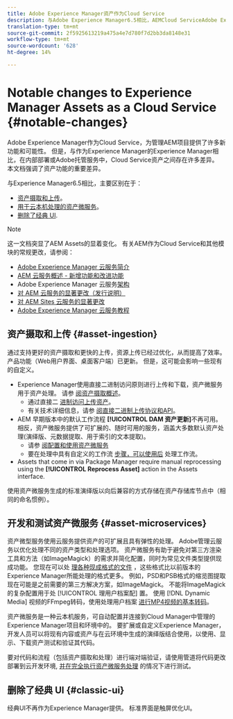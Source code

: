 ```yaml
---
title: Adobe Experience Manager资产作为Cloud Service
description: 与Adobe Experience Manager6.5相比，AEMCloud ServiceAdobe Experience Manager资产发生了显着变化。
translation-type: tm+mt
source-git-commit: 2f5925613219a475a4e7d780f7d2bb3da8148e31
workflow-type: tm+mt
source-wordcount: '628'
ht-degree: 14%

---
```



# Notable changes to Experience Manager Assets as a Cloud Service {#notable-changes}

Adobe Experience Manager作为Cloud Service，为管理AEM项目提供了许多新功能和可能性。 但是，与作为Experience Manager的Experience Manager相比，在内部部署或Adobe托管服务中，Cloud Service资产之间存在许多差异。 本文档强调了资产功能的重要差异。

与Experience Manager6.5相比，主要区别在于：

* [资产摄取和上传](#asset-ingestion)。
* [用于云本机处理的资产微服务](#asset-microservices)。
* [删除了经典 UI](#classic-ui).

>[!NOTE]
>
>这一文档突显了AEM Assets的显着变化。 有关AEM作为Cloud Service和其他模块的常规更改，请参阅：
>
>* [Adobe Experience Manager 云服务简介](/help/overview/introduction.md)
>* [AEM 云服务概述 - 新增功能和改进功能](/help/overview/what-is-new-and-different.md)
>* Adobe Experience Manager 云服务[架构](/help/core-concepts/architecture.md)
>* [对 AEM 云服务的显著更改（发行说明）](/help/release-notes/aem-cloud-changes.md)
>* [对 AEM Sites 云服务的显著更改](/help/sites-cloud/sites-cloud-changes.md)
>* [Adobe Experience Manager 云服务教程](https://docs.adobe.com/content/help/en/experience-manager-learn/cloud-service/overview.html)


## 资产摄取和上传 {#asset-ingestion}

通过支持更好的资产摄取和更快的上传，资源上传已经过优化，从而提高了效率。 产品功能（Web用户界面、桌面客户端）已更新。 但是，这可能会影响一些现有的自定义。

* Experience Manager使用直接二进制访问原则进行上传和下载，资产微服务用于资产处理。 请参 [阅资产摄取概述](/help/assets/asset-microservices-overview.md)。
   * 通过直接二 [进制访问上传资产](/help/assets/asset-microservices-overview.md#asset-upload-with-direct-binary-access)。
   * 有关技术详细信息，请参 [阅直接二进制上传协议和API](/help/assets/developer-reference-material-apis.md#upload-binary)。
* AEM 早期版本中的默认工作流程 **[!UICONTROL DAM 资产更新]**&#x200B;不再可用。相反，资产微服务提供了可扩展的、随时可用的服务，涵盖大多数默认资产处理(演绎版、元数据提取、用于索引的文本提取)。
   * 请参 [阅配置和使用资产微服务](/help/assets/asset-microservices-configure-and-use.md)
   * 要在处理中具有自定义的工作流 [步骤，可以使用后](/help/assets/asset-microservices-configure-and-use.md#post-processing-workflows) 处理工作流。
* Assets that come in via Package Manager require manual reprocessing using the **[!UICONTROL Reprocess Asset]** action in the Assets interface.

使用资产微服务生成的标准演绎版以向后兼容的方式存储在资产存储库节点中（相同的命名惯例）。

## 开发和测试资产微服务 {#asset-microservices}

资产微型服务使用云服务提供资产的可扩展且具有弹性的处理。 Adobe管理云服务以优化处理不同的资产类型和处理选项。 资产微服务有助于避免对第三方渲染工具和方法（如ImageMagick）的需求并简化配置，同时为常见文件类型提供现成功能。 您现在可以处 [理各种现成格式的文件](/help/assets/file-format-support.md) ，这些格式比以前版本的Experience Manager所能处理的格式更多。 例如，PSD和PSB格式的缩览图提取现在可能是之前需要的第三方解决方案，如ImageMagick。 不能将ImageMagick的复杂配置用于处 [!UICONTROL 理用户档案配] 置。 使用 [!DNL Dynamic Media] 视频的FFmpeg转码，使用处理用户档案 [进行MP4视频的基本转码](/help/assets/manage-video-assets.md#transcode-video)。

资产微服务是一种云本机服务，可自动配置并连接到Cloud Manager中管理的Experience Manager项目和环境中的。 要扩展或自定义Experience Manager，开发人员可以将现有内容或资产与在云环境中生成的演绎版结合使用，以使用、显示、下载资产测试和验证其代码。

要对代码和流程（包括资产摄取和处理）进行端对端验证，请使用管道将代码更改部署到云开发环境, [并在完全执行资产微服务处理](/help/implementing/cloud-manager/configure-pipeline.md) 的情况下进行测试。

## 删除了经典 UI {#classic-ui}

经典UI不再作为Experience Manager提供。 标准界面是触屏优化UI。
